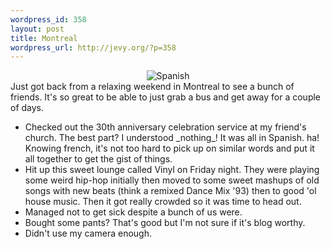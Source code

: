 ```yaml
--- 
wordpress_id: 358
layout: post
title: Montreal
wordpress_url: http://jevy.org/?p=358
---
```

<center><img alt="Spanish" id="image410" src="http://jevy.org/wp-content/uploads/2006/11/dsc_0353.jpg" /></center>Just got back from a relaxing weekend in Montreal to see a bunch of friends.  It's so great to be able to just grab a bus and get away for a couple of days.
<ul>
	<li>Checked out the 30th anniversary celebration service at my friend's church.  The best part?  I understood _nothing_!  It was all in Spanish.  ha!  Knowing french, it's not too hard to pick up on similar words and put it all together to get the gist of things.</li>
	<li>Hit up this sweet lounge called Vinyl on Friday night.  They were playing some weird hip-hop initially then moved to some sweet mashups of old songs with new beats (think a remixed Dance Mix '93) then to good 'ol house music.  Then it got really crowded so it was time to head out.</li>
	<li>Managed not to get sick despite a bunch of us were.</li>
	<li>Bought some pants?  That's good but I'm not sure if it's blog worthy.</li>
	<li>Didn't use my camera enough.</li>
</ul>

